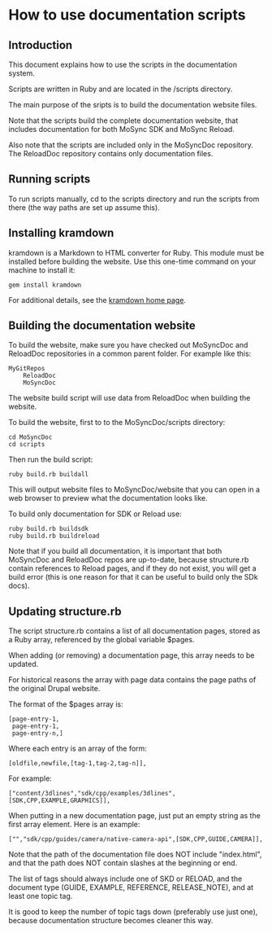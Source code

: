 # How to use documentation scripts

## Introduction
This document explains how to use the scripts in the documentation system.

Scripts are written in Ruby and are located in the /scripts directory.

The main purpose of the sripts is to build the documentation website files.

Note that the scripts build the complete documentation website, that includes documentation for both MoSync SDK and MoSync Reload.

Also note that the scripts are included only in the MoSyncDoc repository. The ReloadDoc repository contains only documentation files.

## Running scripts
To run scripts manually, cd to the scripts directory and run the scripts from there (the way paths are set up assume this).

## Installing kramdown
kramdown is a Markdown to HTML converter for Ruby. This module must be installed before building the website. Use this one-time command on your machine to install it:

    gem install kramdown
    
For additional details, see the [kramdown home page](http://kramdown.rubyforge.org/installation.html).

## Building the documentation website
To build the website, make sure you have checked out MoSyncDoc and ReloadDoc repositories in a common parent folder. For example like this:

    MyGitRepos
        ReloadDoc
        MoSyncDoc

The website build script will use data from ReloadDoc when building the website.

To build the website, first to to the MoSyncDoc/scripts directory:

    cd MoSyncDoc
    cd scripts
    
Then run the build script:

    ruby build.rb buildall
    
This will output website files to MoSyncDoc/website that you can open in a web browser to preview what the documentation looks like.

To build only documentation for SDK or Reload use:

    ruby build.rb buildsdk
    ruby build.rb buildreload
    
Note that if you build all documentation, it is important that both MoSyncDoc and ReloadDoc repos are up-to-date, because structure.rb contain references to Reload pages, and if they do not exist, you will get a build error (this is one reason for that it can be useful to build only the SDk docs).

## Updating structure.rb
The script structure.rb contains a list of all documentation pages, stored as a Ruby array, referenced by the global variable $pages.

When adding (or removing) a documentation page, this array needs to be updated.

For historical reasons the array with page data contains the page paths of the original Drupal website.

The format of the $pages array is:

    [page-entry-1,
     page-entry-1,
     page-entry-n,]

Where each entry is an array of the form:

    [oldfile,newfile,[tag-1,tag-2,tag-n]],
    
For example:

    ["content/3dlines","sdk/cpp/examples/3dlines",[SDK,CPP,EXAMPLE,GRAPHICS]],

When putting in a new documentation page, just put an empty string as the first array element. Here is an example:

    ["","sdk/cpp/guides/camera/native-camera-api",[SDK,CPP,GUIDE,CAMERA]],

Note that the path of the documentation file does NOT include "index.html", and that the path does NOT contain slashes at the beginning or end.

The list of tags should always include one of SKD or RELOAD, and the document type (GUIDE, EXAMPLE, REFERENCE, RELEASE_NOTE), and at least one topic tag.

It is good to keep the number of topic tags down (preferably use just one), because documentation structure becomes cleaner this way. 

